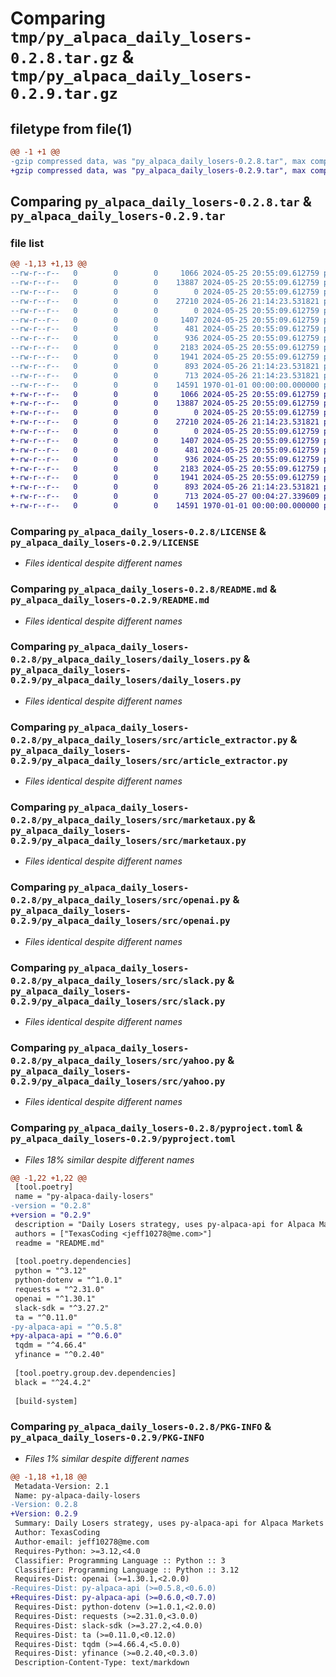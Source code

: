 # Comparing `tmp/py_alpaca_daily_losers-0.2.8.tar.gz` & `tmp/py_alpaca_daily_losers-0.2.9.tar.gz`

## filetype from file(1)

```diff
@@ -1 +1 @@
-gzip compressed data, was "py_alpaca_daily_losers-0.2.8.tar", max compression
+gzip compressed data, was "py_alpaca_daily_losers-0.2.9.tar", max compression
```

## Comparing `py_alpaca_daily_losers-0.2.8.tar` & `py_alpaca_daily_losers-0.2.9.tar`

### file list

```diff
@@ -1,13 +1,13 @@
--rw-r--r--   0        0        0     1066 2024-05-25 20:55:09.612759 py_alpaca_daily_losers-0.2.8/LICENSE
--rw-r--r--   0        0        0    13887 2024-05-25 20:55:09.612759 py_alpaca_daily_losers-0.2.8/README.md
--rw-r--r--   0        0        0        0 2024-05-25 20:55:09.612759 py_alpaca_daily_losers-0.2.8/py_alpaca_daily_losers/__init__.py
--rw-r--r--   0        0        0    27210 2024-05-26 21:14:23.531821 py_alpaca_daily_losers-0.2.8/py_alpaca_daily_losers/daily_losers.py
--rw-r--r--   0        0        0        0 2024-05-25 20:55:09.612759 py_alpaca_daily_losers-0.2.8/py_alpaca_daily_losers/src/__init__.py
--rw-r--r--   0        0        0     1407 2024-05-25 20:55:09.612759 py_alpaca_daily_losers-0.2.8/py_alpaca_daily_losers/src/article_extractor.py
--rw-r--r--   0        0        0      481 2024-05-25 20:55:09.612759 py_alpaca_daily_losers-0.2.8/py_alpaca_daily_losers/src/global_fuctions.py
--rw-r--r--   0        0        0      936 2024-05-25 20:55:09.612759 py_alpaca_daily_losers-0.2.8/py_alpaca_daily_losers/src/marketaux.py
--rw-r--r--   0        0        0     2183 2024-05-25 20:55:09.612759 py_alpaca_daily_losers-0.2.8/py_alpaca_daily_losers/src/openai.py
--rw-r--r--   0        0        0     1941 2024-05-25 20:55:09.612759 py_alpaca_daily_losers-0.2.8/py_alpaca_daily_losers/src/slack.py
--rw-r--r--   0        0        0      893 2024-05-26 21:14:23.531821 py_alpaca_daily_losers-0.2.8/py_alpaca_daily_losers/src/yahoo.py
--rw-r--r--   0        0        0      713 2024-05-26 21:14:23.531821 py_alpaca_daily_losers-0.2.8/pyproject.toml
--rw-r--r--   0        0        0    14591 1970-01-01 00:00:00.000000 py_alpaca_daily_losers-0.2.8/PKG-INFO
+-rw-r--r--   0        0        0     1066 2024-05-25 20:55:09.612759 py_alpaca_daily_losers-0.2.9/LICENSE
+-rw-r--r--   0        0        0    13887 2024-05-25 20:55:09.612759 py_alpaca_daily_losers-0.2.9/README.md
+-rw-r--r--   0        0        0        0 2024-05-25 20:55:09.612759 py_alpaca_daily_losers-0.2.9/py_alpaca_daily_losers/__init__.py
+-rw-r--r--   0        0        0    27210 2024-05-26 21:14:23.531821 py_alpaca_daily_losers-0.2.9/py_alpaca_daily_losers/daily_losers.py
+-rw-r--r--   0        0        0        0 2024-05-25 20:55:09.612759 py_alpaca_daily_losers-0.2.9/py_alpaca_daily_losers/src/__init__.py
+-rw-r--r--   0        0        0     1407 2024-05-25 20:55:09.612759 py_alpaca_daily_losers-0.2.9/py_alpaca_daily_losers/src/article_extractor.py
+-rw-r--r--   0        0        0      481 2024-05-25 20:55:09.612759 py_alpaca_daily_losers-0.2.9/py_alpaca_daily_losers/src/global_fuctions.py
+-rw-r--r--   0        0        0      936 2024-05-25 20:55:09.612759 py_alpaca_daily_losers-0.2.9/py_alpaca_daily_losers/src/marketaux.py
+-rw-r--r--   0        0        0     2183 2024-05-25 20:55:09.612759 py_alpaca_daily_losers-0.2.9/py_alpaca_daily_losers/src/openai.py
+-rw-r--r--   0        0        0     1941 2024-05-25 20:55:09.612759 py_alpaca_daily_losers-0.2.9/py_alpaca_daily_losers/src/slack.py
+-rw-r--r--   0        0        0      893 2024-05-26 21:14:23.531821 py_alpaca_daily_losers-0.2.9/py_alpaca_daily_losers/src/yahoo.py
+-rw-r--r--   0        0        0      713 2024-05-27 00:04:27.339609 py_alpaca_daily_losers-0.2.9/pyproject.toml
+-rw-r--r--   0        0        0    14591 1970-01-01 00:00:00.000000 py_alpaca_daily_losers-0.2.9/PKG-INFO
```

### Comparing `py_alpaca_daily_losers-0.2.8/LICENSE` & `py_alpaca_daily_losers-0.2.9/LICENSE`

 * *Files identical despite different names*

### Comparing `py_alpaca_daily_losers-0.2.8/README.md` & `py_alpaca_daily_losers-0.2.9/README.md`

 * *Files identical despite different names*

### Comparing `py_alpaca_daily_losers-0.2.8/py_alpaca_daily_losers/daily_losers.py` & `py_alpaca_daily_losers-0.2.9/py_alpaca_daily_losers/daily_losers.py`

 * *Files identical despite different names*

### Comparing `py_alpaca_daily_losers-0.2.8/py_alpaca_daily_losers/src/article_extractor.py` & `py_alpaca_daily_losers-0.2.9/py_alpaca_daily_losers/src/article_extractor.py`

 * *Files identical despite different names*

### Comparing `py_alpaca_daily_losers-0.2.8/py_alpaca_daily_losers/src/marketaux.py` & `py_alpaca_daily_losers-0.2.9/py_alpaca_daily_losers/src/marketaux.py`

 * *Files identical despite different names*

### Comparing `py_alpaca_daily_losers-0.2.8/py_alpaca_daily_losers/src/openai.py` & `py_alpaca_daily_losers-0.2.9/py_alpaca_daily_losers/src/openai.py`

 * *Files identical despite different names*

### Comparing `py_alpaca_daily_losers-0.2.8/py_alpaca_daily_losers/src/slack.py` & `py_alpaca_daily_losers-0.2.9/py_alpaca_daily_losers/src/slack.py`

 * *Files identical despite different names*

### Comparing `py_alpaca_daily_losers-0.2.8/py_alpaca_daily_losers/src/yahoo.py` & `py_alpaca_daily_losers-0.2.9/py_alpaca_daily_losers/src/yahoo.py`

 * *Files identical despite different names*

### Comparing `py_alpaca_daily_losers-0.2.8/pyproject.toml` & `py_alpaca_daily_losers-0.2.9/pyproject.toml`

 * *Files 18% similar despite different names*

```diff
@@ -1,22 +1,22 @@
 [tool.poetry]
 name = "py-alpaca-daily-losers"
-version = "0.2.8"
+version = "0.2.9"
 description = "Daily Losers strategy, uses py-alpaca-api for Alpaca Markets integration."
 authors = ["TexasCoding <jeff10278@me.com>"]
 readme = "README.md"
 
 [tool.poetry.dependencies]
 python = "^3.12"
 python-dotenv = "^1.0.1"
 requests = "^2.31.0"
 openai = "^1.30.1"
 slack-sdk = "^3.27.2"
 ta = "^0.11.0"
-py-alpaca-api = "^0.5.8"
+py-alpaca-api = "^0.6.0"
 tqdm = "^4.66.4"
 yfinance = "^0.2.40"
 
 [tool.poetry.group.dev.dependencies]
 black = "^24.4.2"
 
 [build-system]
```

### Comparing `py_alpaca_daily_losers-0.2.8/PKG-INFO` & `py_alpaca_daily_losers-0.2.9/PKG-INFO`

 * *Files 1% similar despite different names*

```diff
@@ -1,18 +1,18 @@
 Metadata-Version: 2.1
 Name: py-alpaca-daily-losers
-Version: 0.2.8
+Version: 0.2.9
 Summary: Daily Losers strategy, uses py-alpaca-api for Alpaca Markets integration.
 Author: TexasCoding
 Author-email: jeff10278@me.com
 Requires-Python: >=3.12,<4.0
 Classifier: Programming Language :: Python :: 3
 Classifier: Programming Language :: Python :: 3.12
 Requires-Dist: openai (>=1.30.1,<2.0.0)
-Requires-Dist: py-alpaca-api (>=0.5.8,<0.6.0)
+Requires-Dist: py-alpaca-api (>=0.6.0,<0.7.0)
 Requires-Dist: python-dotenv (>=1.0.1,<2.0.0)
 Requires-Dist: requests (>=2.31.0,<3.0.0)
 Requires-Dist: slack-sdk (>=3.27.2,<4.0.0)
 Requires-Dist: ta (>=0.11.0,<0.12.0)
 Requires-Dist: tqdm (>=4.66.4,<5.0.0)
 Requires-Dist: yfinance (>=0.2.40,<0.3.0)
 Description-Content-Type: text/markdown
```

